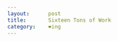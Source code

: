 ```yaml
---
layout:      post
title:       Sixteen Tons of Work
category:    ❤ing
---
```


<div class="large embed" data-url="http://www.youtube.com/watch?v=f0kCMNGU3-w">

</div>
